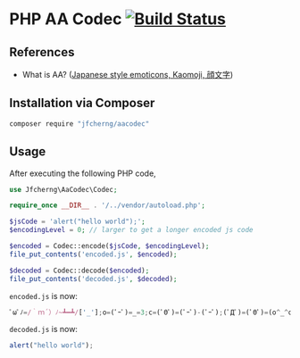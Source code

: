 # PHP AA Codec [![Build Status](https://travis-ci.org/jfcherng/php-aacodec.svg?branch=master)](https://travis-ci.org/jfcherng/php-aacodec)


## References

- What is AA? ([Japanese style emoticons, Kaomoji, 顔文字](http://utf-8.jp/public/aaencode.html))


## Installation via Composer

```bash
composer require "jfcherng/aacodec"
```


## Usage

After executing the following PHP code,

```php
use Jfcherng\AaCodec\Codec;

require_once __DIR__ . '/../vendor/autoload.php';

$jsCode = 'alert("hello world");';
$encodingLevel = 0; // larger to get a longer encoded js code

$encoded = Codec::encode($jsCode, $encodingLevel);
file_put_contents('encoded.js', $encoded);

$decoded = Codec::decode($encoded);
file_put_contents('decoded.js', $decoded);
```

`encoded.js` is now:

```javascript
ﾟωﾟﾉ=/｀ｍ´）ﾉ~┻━┻/['_'];o=(ﾟｰﾟ)=_=3;c=(ﾟΘﾟ)=(ﾟｰﾟ)-(ﾟｰﾟ);(ﾟДﾟ)=(ﾟΘﾟ)=(o^_^o)/(o^_^o);(ﾟДﾟ)={ﾟΘﾟ:'_',ﾟωﾟﾉ:((ﾟωﾟﾉ==3)+'_')[ﾟΘﾟ],ﾟｰﾟﾉ:(ﾟωﾟﾉ+'_')[o^_^o-(ﾟΘﾟ)],ﾟДﾟﾉ:((ﾟｰﾟ==3)+'_')[ﾟｰﾟ]};(ﾟДﾟ)[ﾟΘﾟ]=((ﾟωﾟﾉ==3)+'_')[c^_^o];(ﾟДﾟ)['c']=((ﾟДﾟ)+'_')[(ﾟｰﾟ)+(ﾟｰﾟ)-(ﾟΘﾟ)];(ﾟДﾟ)['o']=((ﾟДﾟ)+'_')[ﾟΘﾟ];(ﾟoﾟ)=(ﾟДﾟ)['c']+(ﾟДﾟ)['o']+(ﾟωﾟﾉ+'_')[ﾟΘﾟ]+((ﾟωﾟﾉ==3)+'_')[ﾟｰﾟ]+((ﾟДﾟ)+'_')[(ﾟｰﾟ)+(ﾟｰﾟ)]+((ﾟｰﾟ==3)+'_')[ﾟΘﾟ]+((ﾟｰﾟ==3)+'_')[(ﾟｰﾟ)-(ﾟΘﾟ)]+(ﾟДﾟ)['c']+((ﾟДﾟ)+'_')[(ﾟｰﾟ)+(ﾟｰﾟ)]+(ﾟДﾟ)['o']+((ﾟｰﾟ==3)+'_')[ﾟΘﾟ];(ﾟДﾟ)['_']=(o^_^o)[ﾟoﾟ][ﾟoﾟ];(ﾟεﾟ)=((ﾟｰﾟ==3)+'_')[ﾟΘﾟ]+(ﾟДﾟ).ﾟДﾟﾉ+((ﾟДﾟ)+'_')[(ﾟｰﾟ)+(ﾟｰﾟ)]+((ﾟｰﾟ==3)+'_')[o^_^o-ﾟΘﾟ]+((ﾟｰﾟ==3)+'_')[ﾟΘﾟ]+(ﾟωﾟﾉ+'_')[ﾟΘﾟ];(ﾟｰﾟ)+=(ﾟΘﾟ);(ﾟДﾟ)[ﾟεﾟ]='\\';(ﾟДﾟ).ﾟΘﾟﾉ=(ﾟДﾟ+ﾟｰﾟ)[o^_^o-(ﾟΘﾟ)];(oﾟｰﾟo)=(ﾟωﾟﾉ+'_')[c^_^o];(ﾟДﾟ)[ﾟoﾟ]='\"';(ﾟДﾟ)['_']((ﾟДﾟ)['_'](ﾟεﾟ+(ﾟДﾟ)[ﾟoﾟ]+(ﾟДﾟ)[ﾟεﾟ]+(ﾟΘﾟ)+(ﾟｰﾟ)+(ﾟΘﾟ)+(ﾟДﾟ)[ﾟεﾟ]+(ﾟΘﾟ)+((ﾟｰﾟ)+(ﾟΘﾟ))+(ﾟｰﾟ)+(ﾟДﾟ)[ﾟεﾟ]+(ﾟΘﾟ)+(ﾟｰﾟ)+((ﾟｰﾟ)+(ﾟΘﾟ))+(ﾟДﾟ)[ﾟεﾟ]+(ﾟΘﾟ)+((o^_^o)+(o^_^o))+((o^_^o)-(ﾟΘﾟ))+(ﾟДﾟ)[ﾟεﾟ]+(ﾟΘﾟ)+((o^_^o)+(o^_^o))+(ﾟｰﾟ)+(ﾟДﾟ)[ﾟεﾟ]+((ﾟｰﾟ)+(ﾟΘﾟ))+(c^_^o)+(ﾟДﾟ)[ﾟεﾟ]+(ﾟｰﾟ)+((o^_^o)-(ﾟΘﾟ))+(ﾟДﾟ)[ﾟεﾟ]+(ﾟΘﾟ)+((ﾟｰﾟ)+(ﾟΘﾟ))+(c^_^o)+(ﾟДﾟ)[ﾟεﾟ]+(ﾟΘﾟ)+(ﾟｰﾟ)+((ﾟｰﾟ)+(ﾟΘﾟ))+(ﾟДﾟ)[ﾟεﾟ]+(ﾟΘﾟ)+((ﾟｰﾟ)+(ﾟΘﾟ))+(ﾟｰﾟ)+(ﾟДﾟ)[ﾟεﾟ]+(ﾟΘﾟ)+((ﾟｰﾟ)+(ﾟΘﾟ))+(ﾟｰﾟ)+(ﾟДﾟ)[ﾟεﾟ]+(ﾟΘﾟ)+((ﾟｰﾟ)+(ﾟΘﾟ))+((ﾟｰﾟ)+(o^_^o))+(ﾟДﾟ)[ﾟεﾟ]+(ﾟｰﾟ)+(c^_^o)+(ﾟДﾟ)[ﾟεﾟ]+(ﾟΘﾟ)+((o^_^o)+(o^_^o))+((ﾟｰﾟ)+(o^_^o))+(ﾟДﾟ)[ﾟεﾟ]+(ﾟΘﾟ)+((ﾟｰﾟ)+(ﾟΘﾟ))+((ﾟｰﾟ)+(o^_^o))+(ﾟДﾟ)[ﾟεﾟ]+(ﾟΘﾟ)+((o^_^o)+(o^_^o))+((o^_^o)-(ﾟΘﾟ))+(ﾟДﾟ)[ﾟεﾟ]+(ﾟΘﾟ)+((ﾟｰﾟ)+(ﾟΘﾟ))+(ﾟｰﾟ)+(ﾟДﾟ)[ﾟεﾟ]+(ﾟΘﾟ)+(ﾟｰﾟ)+(ﾟｰﾟ)+(ﾟДﾟ)[ﾟεﾟ]+(ﾟｰﾟ)+((o^_^o)-(ﾟΘﾟ))+(ﾟДﾟ)[ﾟεﾟ]+((ﾟｰﾟ)+(ﾟΘﾟ))+(ﾟΘﾟ)+(ﾟДﾟ)[ﾟεﾟ]+((ﾟｰﾟ)+(o^_^o))+(o^_^o)+(ﾟДﾟ)[ﾟoﾟ])(ﾟΘﾟ))('_');
```

`decoded.js` is now:

```javascript
alert("hello world");
```

